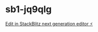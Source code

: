 # sb1-jq9qlg

[Edit in StackBlitz next generation editor ⚡️](https://stackblitz.com/~/github.com/KEISUKE0293/sb1-jq9qlg)
